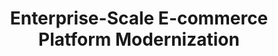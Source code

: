 ---
layout: case_study
title: "Enterprise-Scale E-commerce Platform Modernization"
overview: "A complete modernization of a legacy e-commerce platform to a scalable microservices architecture, resulting in 40% improved page load times and a 28% increase in conversion rates."
industry: "Retail / E-commerce"
timeline: "8 months (Jan 2024 - Aug 2024)"
team_size: "7 developers, 2 QA, 1 designer, 1 product manager"
technologies:
  - React
  - Node.js
  - AWS Lambda
  - DynamoDB
  - Redis
  - Docker
  - Kubernetes
  - CI/CD Pipeline
featured_image: "/assets/images/case-studies/ecommerce-modernization.webp"
problem: |
  A major retail brand was struggling with an aging monolithic e-commerce platform that was:

  - Experiencing frequent downtime during high-traffic sales events
  - Taking 3-4 months to implement new features due to tightly coupled code
  - Suffering from poor mobile performance (6+ second load times)
  - Facing rising infrastructure costs with limited scalability options
  - Showing declining conversion rates as competitors offered better experiences

  The legacy system was a 10-year-old Java application with a tightly coupled MySQL database and limited caching capabilities. The codebase had grown to over 500,000 lines with minimal documentation and test coverage below 30%.

approach: |
  I led the technical strategy and architecture design, taking these key steps:

  1. **Discovery and Assessment**: Conducted a comprehensive code audit and infrastructure review to identify pain points and critical business workflows.

  2. **Incremental Migration Strategy**: Designed a strangler pattern approach to gradually replace components of the monolith while keeping the business running.

  3. **Architecture Design**: Created a microservices architecture with:
     - Domain-driven design principles to separate business concerns
     - Event-driven communication for loose coupling
     - CQRS pattern for scaling read and write operations independently

  4. **Team Organization**: Restructured the development team into cross-functional squads aligned with business domains rather than technical layers.

  5. **Technical Governance**: Established coding standards, CI/CD pipelines, and monitoring practices to ensure quality and performance.

implementation: |
  The technical implementation centered around several key innovations:

  **Frontend Modernization**:
  - Rebuilt the customer-facing application using React with server-side rendering
  - Implemented a design system for consistency and developer velocity
  - Added progressive enhancement techniques for resilience across devices
  - Used code splitting and lazy loading to optimize initial page load

  **Backend Architecture**:
  - Decomposed the monolith into 12 domain-specific microservices
  - Implemented API Gateway for unified client communication
  - Designed an event bus using AWS SNS/SQS for asynchronous communication
  - Created a data synchronization layer to maintain consistency during migration

  **Infrastructure and DevOps**:
  - Containerized all services with Docker
  - Deployed to Kubernetes for orchestration
  - Implemented auto-scaling based on traffic patterns
  - Built a comprehensive monitoring solution with ELK stack and Prometheus

  **Performance Optimizations**:
  - Implemented Redis for caching frequently accessed data
  - Built a CDN strategy for static assets with smart invalidation
  - Optimized database queries and added appropriate indexes
  - Implemented image optimization pipeline for product photos

results: |
  The modernization effort delivered substantial business value:

  **Performance Improvements**:
  - Reduced page load time from 6.2s to 1.8s (71% improvement)
  - Increased server throughput by 300% while reducing infrastructure costs by 22%
  - Improved API response times from 850ms to 120ms average

  **Business Impact**:
  - Increased conversion rate by 28% year-over-year
  - Reduced cart abandonment by 15%
  - Increased mobile orders by 34%
  - Successfully handled Black Friday traffic (2.3M visitors) with zero downtime

  **Development Efficiency**:
  - Reduced new feature time-to-market from months to weeks
  - Improved test coverage from 30% to 87%
  - Increased deployment frequency from quarterly to daily
  - Reduced production incidents by 64%

testimonial:
  quote: "Pawan's technical leadership transformed our digital capabilities. His architectural vision and pragmatic implementation approach allowed us to compete effectively with digital-native competitors."
  name: "Sarah Johnson"
  position: "VP of Digital, [Client Company]"
---
